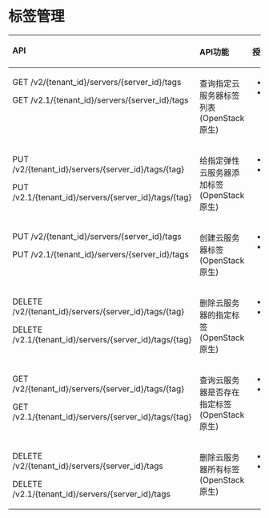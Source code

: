 # 标签管理<a name="ZH-CN_TOPIC_0103071521"></a>

<a name="table4509123112811"></a>
<table><thead align="left"><tr id="row19509193152818"><th class="cellrowborder" valign="top" width="46.835443037974684%" id="mcps1.1.4.1.1"><p id="p55099315280"><a name="p55099315280"></a><a name="p55099315280"></a>API</p>
</th>
<th class="cellrowborder" valign="top" width="31.645569620253163%" id="mcps1.1.4.1.2"><p id="p10605125713535"><a name="p10605125713535"></a><a name="p10605125713535"></a>API功能</p>
</th>
<th class="cellrowborder" valign="top" width="21.518987341772153%" id="mcps1.1.4.1.3"><p id="p175092031182817"><a name="p175092031182817"></a><a name="p175092031182817"></a>授权项</p>
</th>
</tr>
</thead>
<tbody><tr id="row850993116285"><td class="cellrowborder" valign="top" width="46.835443037974684%" headers="mcps1.1.4.1.1 "><p id="p162031917142912"><a name="p162031917142912"></a><a name="p162031917142912"></a>GET /v2/{tenant_id}/servers/{server_id}/tags</p>
<p id="p182041917172916"><a name="p182041917172916"></a><a name="p182041917172916"></a>GET /v2.1/{tenant_id}/servers/{server_id}/tags</p>
</td>
<td class="cellrowborder" valign="top" width="31.645569620253163%" headers="mcps1.1.4.1.2 "><p id="p6777313164513"><a name="p6777313164513"></a><a name="p6777313164513"></a>查询指定云服务器标签列表(OpenStack原生)</p>
</td>
<td class="cellrowborder" valign="top" width="21.518987341772153%" headers="mcps1.1.4.1.3 "><a name="ul12203171720294"></a><a name="ul12203171720294"></a><ul id="ul12203171720294"><li>ecs:servers:getTags</li><li>ecs:servers:get</li></ul>
</td>
</tr>
<tr id="row4509431142818"><td class="cellrowborder" valign="top" width="46.835443037974684%" headers="mcps1.1.4.1.1 "><p id="p11203417182912"><a name="p11203417182912"></a><a name="p11203417182912"></a>PUT /v2/{tenant_id}/servers/{server_id}/tags/{tag}</p>
<p id="p620491713292"><a name="p620491713292"></a><a name="p620491713292"></a>PUT /v2.1/{tenant_id}/servers/{server_id}/tags/{tag}</p>
</td>
<td class="cellrowborder" valign="top" width="31.645569620253163%" headers="mcps1.1.4.1.2 "><p id="p127779131452"><a name="p127779131452"></a><a name="p127779131452"></a>给指定弹性云服务器添加标签(OpenStack原生)</p>
</td>
<td class="cellrowborder" valign="top" width="21.518987341772153%" headers="mcps1.1.4.1.3 "><a name="ul4203517112918"></a><a name="ul4203517112918"></a><ul id="ul4203517112918"><li>ecs:servers:setTags</li><li>ecs:servers:get</li></ul>
</td>
</tr>
<tr id="row650993114285"><td class="cellrowborder" valign="top" width="46.835443037974684%" headers="mcps1.1.4.1.1 "><p id="p620301782915"><a name="p620301782915"></a><a name="p620301782915"></a>PUT /v2/{tenant_id}/servers/{server_id}/tags</p>
<p id="p4204141712920"><a name="p4204141712920"></a><a name="p4204141712920"></a>PUT /v2.1/{tenant_id}/servers/{server_id}/tags</p>
</td>
<td class="cellrowborder" valign="top" width="31.645569620253163%" headers="mcps1.1.4.1.2 "><p id="p16892173262012"><a name="p16892173262012"></a><a name="p16892173262012"></a>创建云服务器标签(OpenStack原生)</p>
</td>
<td class="cellrowborder" valign="top" width="21.518987341772153%" headers="mcps1.1.4.1.3 "><a name="ul162031917192915"></a><a name="ul162031917192915"></a><ul id="ul162031917192915"><li>ecs:servers:setTags</li><li>ecs:servers:get</li></ul>
</td>
</tr>
<tr id="row1150963117282"><td class="cellrowborder" valign="top" width="46.835443037974684%" headers="mcps1.1.4.1.1 "><p id="p1820321713292"><a name="p1820321713292"></a><a name="p1820321713292"></a>DELETE /v2/{tenant_id}/servers/{server_id}/tags/{tag}</p>
<p id="p1220471762911"><a name="p1220471762911"></a><a name="p1220471762911"></a>DELETE /v2.1/{tenant_id}/servers/{server_id}/tags/{tag}</p>
</td>
<td class="cellrowborder" valign="top" width="31.645569620253163%" headers="mcps1.1.4.1.2 "><p id="p1777171317458"><a name="p1777171317458"></a><a name="p1777171317458"></a>删除云服务器的指定标签(OpenStack原生)</p>
</td>
<td class="cellrowborder" valign="top" width="21.518987341772153%" headers="mcps1.1.4.1.3 "><a name="ul1020320173290"></a><a name="ul1020320173290"></a><ul id="ul1020320173290"><li>ecs:servers:setTags</li><li>ecs:servers:get</li></ul>
</td>
</tr>
<tr id="row1509631192817"><td class="cellrowborder" valign="top" width="46.835443037974684%" headers="mcps1.1.4.1.1 "><p id="p5204217162916"><a name="p5204217162916"></a><a name="p5204217162916"></a>GET /v2/{tenant_id}/servers/{server_id}/tags/{tag}</p>
<p id="p16118833162110"><a name="p16118833162110"></a><a name="p16118833162110"></a>GET /v2.1/{tenant_id}/servers/{server_id}/tags/{tag}</p>
</td>
<td class="cellrowborder" valign="top" width="31.645569620253163%" headers="mcps1.1.4.1.2 "><p id="p3777151318458"><a name="p3777151318458"></a><a name="p3777151318458"></a>查询云服务器是否存在指定标签(OpenStack原生)</p>
</td>
<td class="cellrowborder" valign="top" width="21.518987341772153%" headers="mcps1.1.4.1.3 "><a name="ul102041817132912"></a><a name="ul102041817132912"></a><ul id="ul102041817132912"><li>ecs:servers:getTags</li><li>ecs:servers:get</li></ul>
</td>
</tr>
<tr id="row15091131182810"><td class="cellrowborder" valign="top" width="46.835443037974684%" headers="mcps1.1.4.1.1 "><p id="p220441742916"><a name="p220441742916"></a><a name="p220441742916"></a>DELETE /v2/{tenant_id}/servers/{server_id}/tags</p>
<p id="p1420571720295"><a name="p1420571720295"></a><a name="p1420571720295"></a>DELETE /v2.1/{tenant_id}/servers/{server_id}/tags</p>
</td>
<td class="cellrowborder" valign="top" width="31.645569620253163%" headers="mcps1.1.4.1.2 "><p id="p19777111310454"><a name="p19777111310454"></a><a name="p19777111310454"></a>删除云服务器所有标签(OpenStack原生)</p>
</td>
<td class="cellrowborder" valign="top" width="21.518987341772153%" headers="mcps1.1.4.1.3 "><a name="ul9204517182913"></a><a name="ul9204517182913"></a><ul id="ul9204517182913"><li>ecs:servers:setTags</li><li>ecs:servers:get</li></ul>
</td>
</tr>
</tbody>
</table>

